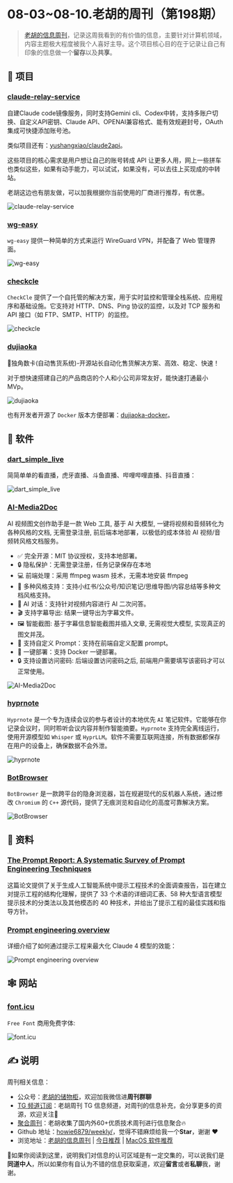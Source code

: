 # 08-03~08-10.老胡的周刊（第198期）

> [老胡的信息周刊](https://weekly.howie6879.com/)，记录这周我看到的有价值的信息，主要针对计算机领域，内容主题极大程度被我个人喜好主导。这个项目核心目的在于记录让自己有印象的信息做一个**留存**以及**共享**。

## 🎯 项目

### [claude-relay-service](https://github.com/Wei-Shaw/claude-relay-service)

自建Claude code镜像服务，同时支持Gemini cli、Codex中转，支持多账户切换、自定义API密钥、Claude API、OPENAI兼容格式、能有效规避封号，OAuth集成可快捷添加账号池。

类似项目还有：[yushangxiao/claude2api](https://github.com/yushangxiao/claude2api)。

这些项目的核心需求是用户想让自己的账号转成 API 让更多人用，网上一些拼车也类似这些，如果有动手能力，可以试试，如果没有，可以去往上买现成的中转站。

老胡这边也有朋友做，可以加我根据你当前使用的厂商进行推荐，有优惠。

![claude-relay-service](https://images-1252557999.file.myqcloud.com/uPic/Fw6Rgi.png)

### [wg-easy](https://github.com/wg-easy/wg-easy)

 `wg-easy` 提供一种简单的方式来运行 WireGuard VPN，并配备了 Web 管理界面。

![wg-easy](https://images-1252557999.file.myqcloud.com/uPic/sXhRQS.png)

### [checkcle](https://github.com/operacle/checkcle)

`CheckCle` 提供了一个自托管的解决方案，用于实时监控和管理全栈系统、应用程序和基础设施。它支持对 HTTP、DNS、Ping 协议的监控，以及对 TCP 服务和 API 接口（如 FTP、SMTP、HTTP）的监控。

![checkcle](https://images-1252557999.file.myqcloud.com/uPic/0aiiq4.png)

### [dujiaoka](https://github.com/assimon/dujiaoka)

🦄独角数卡(自动售货系统)-开源站长自动化售货解决方案、高效、稳定、快速！

对于想快速搭建自己的产品商店的个人和小公司非常友好，能快速打通最小 MVp。

![dujiaoka](https://images-1252557999.file.myqcloud.com/uPic/uzYEW9.png)

也有开发者开源了 `Docker` 版本方便部署：[dujiaoka-docker](https://github.com/Apocalypsor/dujiaoka-docker)。

## 🤖 软件

### [dart_simple_live](https://github.com/xiaoyaocz/dart_simple_live)

简简单单的看直播，虎牙直播、斗鱼直播、哔哩哔哩直播、抖音直播：

![dart_simple_live](https://images-1252557999.file.myqcloud.com/uPic/Lu8I9B.png)

### [AI-Media2Doc](https://github.com/hanshuaikang/AI-Media2Doc)

AI 视频图文创作助手是一款 Web 工具, 基于 AI 大模型, 一键将视频和音频转化为各种风格的文档, 无需登录注册, 前后端本地部署，以极低的成本体验 AI 视频/音频转风格文档服务。

- ✅ 完全开源：MIT 协议授权，支持本地部署。
- 🔒 隐私保护：无需登录注册，任务记录保存在本地
- 💻 前端处理：采用 ffmpeg wasm 技术，无需本地安装 ffmpeg
- 🎯 多种风格支持：支持小红书/公众号/知识笔记/思维导图/内容总结等多种文档风格支持。
- 🤖 AI 对话：支持针对视频内容进行 AI 二次问答。
- 🎬 支持字幕导出: 结果一键导出为字幕文件。
- 🖼️ 智能截图: 基于字幕信息智能截图并插入文章, 无需视觉大模型, 实现真正的图文并茂。
- 🎨 支持自定义 Prompt：支持在前端自定义配置 prompt。
- 🐳 一键部署：支持 Docker 一键部署。
- 🔒 支持设置访问密码: 后端设置访问密码之后, 前端用户需要填写该密码才可以正常使用。

![AI-Media2Doc](https://images-1252557999.file.myqcloud.com/uPic/j5SVEa.png)

### [hyprnote](https://github.com/fastrepl/hyprnote)

`Hyprnote` 是一个专为连续会议的参与者设计的本地优先 `AI` 笔记软件。它能够在你记录会议时，同时聆听会议内容并制作智能摘要。`Hyprnote` 支持完全离线运行，使用开源模型如 `Whisper` 或 `HyprLLM`。软件不需要互联网连接，所有数据都保存在用户的设备上，确保数据不会外泄。

![hyprnote](https://images-1252557999.file.myqcloud.com/uPic/vnfVro.png)

### [BotBrowser](https://github.com/botswin/BotBrowser)

`BotBrowser` 是一款跨平台的隐身浏览器，旨在规避现代的反机器人系统，通过修改 `Chromium` 的 `C++` 源代码，提供了无痕浏览和自动化的高度可靠解决方案。

![BotBrowser](https://images-1252557999.file.myqcloud.com/uPic/KAMG5P.png)

## 👀 资料

### [The Prompt Report: A Systematic Survey of Prompt Engineering Techniques](https://arxiv.org/abs/2406.06608)

这篇论文提供了关于生成人工智能系统中提示工程技术的全面调查报告，旨在建立对提示工程的结构化理解，提供了 33 个术语的详细词汇表、58 种大型语言模型提示技术的分类法以及其他模态的 40 种技术，并给出了提示工程的最佳实践和指导方针。

### [Prompt engineering overview](https://docs.anthropic.com/en/docs/build-with-claude/prompt-engineering/overview)

详细介绍了如何通过提示工程来最大化 Claude 4 模型的效能：

![Prompt engineering overview](https://images-1252557999.file.myqcloud.com/uPic/d8RFeW.png)

## 🕸 网站

### [font.icu](https://font.icu/)

`Free Font` 商用免费字体:

![font.icu](https://images-1252557999.file.myqcloud.com/uPic/97d36i.png)

## ✍️ 说明

周刊相关信息：

- 公众号：[老胡的储物柜](https://images-1252557999.file.myqcloud.com/uPic/ETIbMe.jpg)，欢迎加我微信进**周刊群聊**
- [TG 频道订阅](https://t.me/howie_weekly)：老胡周刊 TG 信息频道，对周刊的信息补充，会分享更多的资源，欢迎关注👏
- [聚合周刊](https://www.fre321.com/weekly)：老胡收集了国内外60+优质技术周刊进行信息聚合🔥
- Github 地址：[howie6879/weekly/](https://github.com/howie6879/weekly/)，觉得不错麻烦给我一个**Star**，谢谢 ❤️
- 浏览地址：[老胡的信息周刊](https://weekly.howie6879.com) | [今日推荐](https://weekly.howie6879.com/recommend/index.html) | [MacOS 软件推荐](https://weekly.howie6879.com/soft/mac.html)

🙌如果你阅读到这里，说明我们对信息的认可区域是有一定交集的，可以说我们是**同道中人**，所以如果你有自认为不错的信息获取渠道，欢迎**留言**或者**私聊**我，谢谢。
